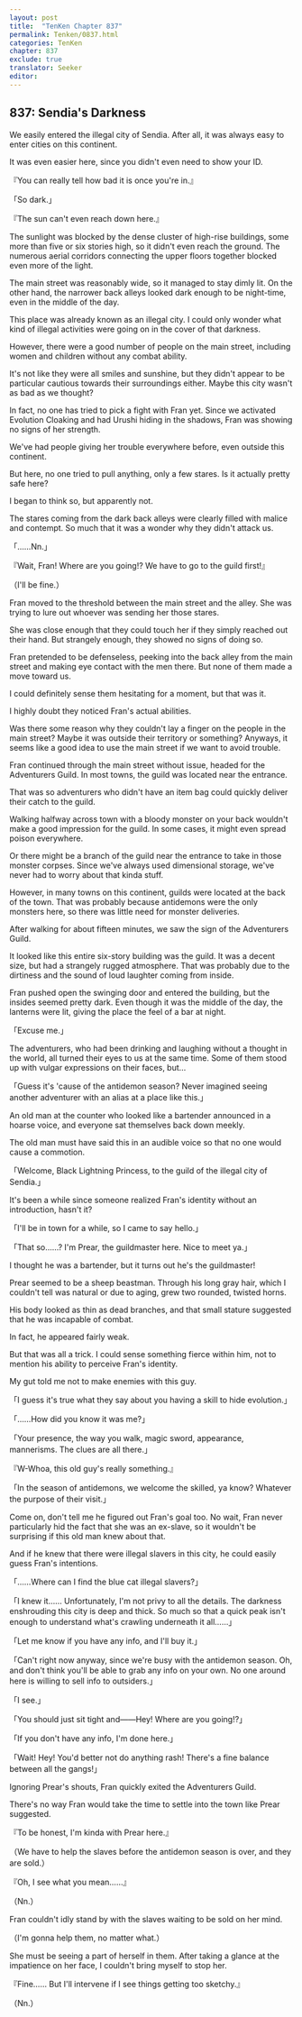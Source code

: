 ```yaml
---
layout: post
title:  "TenKen Chapter 837"
permalink: Tenken/0837.html
categories: TenKen
chapter: 837
exclude: true
translator: Seeker
editor: 
---
```

<h2 id="ch837">837: Sendia's Darkness</h2>

 We easily entered the illegal city of Sendia. After all, it was always easy to enter cities on this continent.

 It was even easier here, since you didn't even need to show your ID.

『You can really tell how bad it is once you're in.』

「So dark.」

『The sun can't even reach down here.』

 The sunlight was blocked by the dense cluster of high-rise buildings, some more than five or six stories high, so it didn't even reach the ground. The numerous aerial corridors connecting the upper floors together blocked even more of the light.

 The main street was reasonably wide, so it managed to stay dimly lit. On the other hand, the narrower back alleys looked dark enough to be night-time, even in the middle of the day.

 This place was already known as an illegal city. I could only wonder what kind of illegal activities were going on in the cover of that darkness.

 However, there were a good number of people on the main street, including women and children without any combat ability.

 It's not like they were all smiles and sunshine, but they didn't appear to be particular cautious towards their surroundings either. Maybe this city wasn't as bad as we thought?

 In fact, no one has tried to pick a fight with Fran yet. Since we activated Evolution Cloaking and had Urushi hiding in the shadows, Fran was showing no signs of her strength.

 We've had people giving her trouble everywhere before, even outside this continent.

 But here, no one tried to pull anything, only a few stares. Is it actually pretty safe here?

 I began to think so, but apparently not.

 The stares coming from the dark back alleys were clearly filled with malice and contempt. So much that it was a wonder why they didn't attack us.

「……Nn.」

『Wait, Fran! Where are you going!? We have to go to the guild first!』

（I'll be fine.）

 Fran moved to the threshold between the main street and the alley. She was trying to lure out whoever was sending her those stares.

 She was close enough that they could touch her if they simply reached out their hand. But strangely enough, they showed no signs of doing so.

 Fran pretended to be defenseless, peeking into the back alley from the main street and making eye contact with the men there. But none of them made a move toward us.

 I could definitely sense them hesitating for a moment, but that was it.

 I highly doubt they noticed Fran's actual abilities.

 Was there some reason why they couldn't lay a finger on the people in the main street? Maybe it was outside their territory or something? Anyways, it seems like a good idea to use the main street if we want to avoid trouble.

 Fran continued through the main street without issue, headed for the Adventurers Guild. In most towns, the guild was located near the entrance.

 That was so adventurers who didn't have an item bag could quickly deliver their catch to the guild.

 Walking halfway across town with a bloody monster on your back wouldn't make a good impression for the guild. In some cases, it might even spread poison everywhere.

 Or there might be a branch of the guild near the entrance to take in those monster corpses. Since we've always used dimensional storage, we've never had to worry about that kinda stuff.

 However, in many towns on this continent, guilds were located at the back of the town. That was probably because antidemons were the only monsters here, so there was little need for monster deliveries.

 After walking for about fifteen minutes, we saw the sign of the Adventurers Guild.

 It looked like this entire six-story building was the guild. It was a decent size, but had a strangely rugged atmosphere. That was probably due to the dirtiness and the sound of loud laughter coming from inside.

 Fran pushed open the swinging door and entered the building, but the insides seemed pretty dark. Even though it was the middle of the day, the lanterns were lit, giving the place the feel of a bar at night.

「Excuse me.」

 The adventurers, who had been drinking and laughing without a thought in the world, all turned their eyes to us at the same time. Some of them stood up with vulgar expressions on their faces, but…

「Guess it's 'cause of the antidemon season? Never imagined seeing another adventurer with an alias at a place like this.」

 An old man at the counter who looked like a bartender announced in a hoarse voice, and everyone sat themselves back down meekly.

 The old man must have said this in an audible voice so that no one would cause a commotion.

「Welcome, Black Lightning Princess, to the guild of the illegal city of Sendia.」

 It's been a while since someone realized Fran's identity without an introduction, hasn't it?

「I'll be in town for a while, so I came to say hello.」

「That so……? I'm Prear, the guildmaster here. Nice to meet ya.」

 I thought he was a bartender, but it turns out he's the guildmaster!

 Prear seemed to be a sheep beastman. Through his long gray hair, which I couldn't tell was natural or due to aging, grew two rounded, twisted horns.

 His body looked as thin as dead branches, and that small stature suggested that he was incapable of combat.

In fact, he appeared fairly weak.

 But that was all a trick. I could sense something fierce within him, not to mention his ability to perceive Fran's identity.

 My gut told me not to make enemies with this guy.

「I guess it's true what they say about you having a skill to hide evolution.」

「……How did you know it was me?」

「Your presence, the way you walk, magic sword, appearance, mannerisms. The clues are all there.」

『W-Whoa, this old guy's really something.』

「In the season of antidemons, we welcome the skilled, ya know? Whatever the purpose of their visit.」

 Come on, don't tell me he figured out Fran's goal too. No wait, Fran never particularly hid the fact that she was an ex-slave, so it wouldn't be surprising if this old man knew about that.

 And if he knew that there were illegal slavers in this city, he could easily guess Fran's intentions.

「……Where can I find the blue cat illegal slavers?」

「I knew it…… Unfortunately, I'm not privy to all the details. The darkness enshrouding this city is deep and thick. So much so that a quick peak isn't enough to understand what's crawling underneath it all……」

「Let me know if you have any info, and I'll buy it.」

「Can't right now anyway, since we're busy with the antidemon season. Oh, and don't think you'll be able to grab any info on your own. No one around here is willing to sell info to outsiders.」

「I see.」

「You should just sit tight and――Hey! Where are you going!?」

「If you don't have any info, I'm done here.」

「Wait! Hey! You'd better not do anything rash! There's a fine balance between all the gangs!」

 Ignoring Prear's shouts, Fran quickly exited the Adventurers Guild.

 There's no way Fran would take the time to settle into the town like Prear suggested.

『To be honest, I'm kinda with Prear here.』

（We have to help the slaves before the antidemon season is over, and they are sold.）

『Oh, I see what you mean……』

（Nn.）

 Fran couldn't idly stand by with the slaves waiting to be sold on her mind.

（I'm gonna help them, no matter what.）

 She must be seeing a part of herself in them. After taking a glance at the impatience on her face, I couldn't bring myself to stop her.

『Fine…… But I'll intervene if I see things getting too sketchy.』

（Nn.）



